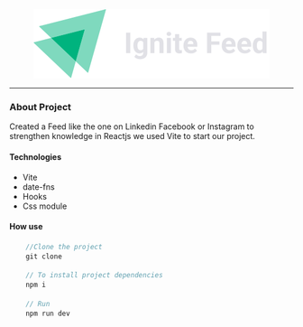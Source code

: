 <div align="center">
    <img src="/.github/logo.svg"/>
</div>

---

### About Project

Created a Feed like the one on Linkedin Facebook or Instagram to strengthen
knowledge in Reactjs we used Vite to start our project.

#### Technologies

- Vite
- date-fns
- Hooks
- Css module

#### How use

```js
    //Clone the project
    git clone

    // To install project dependencies
    npm i

    // Run
    npm run dev
```
